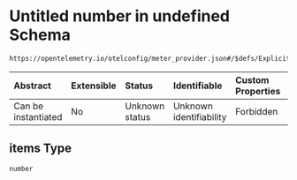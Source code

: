 # Untitled number in undefined Schema

```txt
https://opentelemetry.io/otelconfig/meter_provider.json#/$defs/ExplicitBucketHistogramAggregation/properties/boundaries/items
```



| Abstract            | Extensible | Status         | Identifiable            | Custom Properties | Additional Properties | Access Restrictions | Defined In                                                                     |
| :------------------ | :--------- | :------------- | :---------------------- | :---------------- | :-------------------- | :------------------ | :----------------------------------------------------------------------------- |
| Can be instantiated | No         | Unknown status | Unknown identifiability | Forbidden         | Allowed               | none                | [meter\_provider.json\*](../schema/meter_provider.json "open original schema") |

## items Type

`number`
